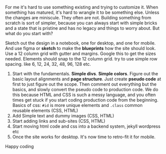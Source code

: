 For me it's hard to use something existing and trying to customize it. When something has matured, it's hard to wrangle it to be something else. Unless the changes are miniscule. They often are not. Building something from scratch is sort of simpler, because you can always start with simple bricks and a state that is pristine and has no legacy and things to worry about. But what do you start with?<!--more-->

Sketch out the design in a notebook, one for desktop, and one for mobile. And use figma or **sketch** to make the **blueprints** how the site should look. Use a 12 column grid with gutter and margins. Google this to get the sizes needed. Elements should snap to the 12 column grid. try to use simple row spacing. like 6, 12, 24, 32, 48, 96, 128 etc.

1. Start with the fundamentals. **Simple divs**. **Simple colors**. Figure out the basic layout alignments and **page structure**. Just create **pseudo code** at first to just figure out the scope. Then comment out everything but the basics, and slowly convert the pseudo code to production code. We do this because HTML and CSS is such a messy language, and you often times get stuck if you start coding production code from the beginning. Basics of css: `#id` is more unique elements and `.class` common reusable elements (CSS, HTML)
2. Add Simple text and dummy images (CSS, HTML)
3. Start adding links and sub-sites (CSS, HTML)
4. Start moving html code and css into a backend system, jekyll wordpress etc
5. Once the site works for desktop. It's now time to retro-fit it for mobile.

Happy coding
